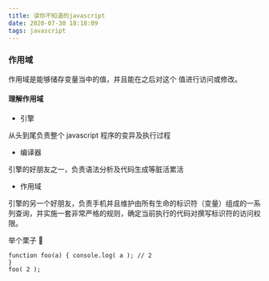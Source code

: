 ```yaml
---
title: 读你不知道的javascript
date: 2020-07-30 18:18:09
tags: javascript
---
```


### 作用域

作用域是能够储存变量当中的值，并且能在之后对这个 值进行访问或修改。

#### 理解作用域

- 引擎

从头到尾负责整个 javascript 程序的变异及执行过程

- 编译器

引擎的好朋友之一，负责语法分析及代码生成等脏活累活

- 作用域

引擎的另一个好朋友，负责手机并且维护由所有生命的标识符（变量）组成的一系列查询，并实施一套非常严格的规则，确定当前执行的代码对撰写标识符的访问权限。

举个栗子 🌰

```
function foo(a) { console.log( a ); // 2
}
foo( 2 );
```
